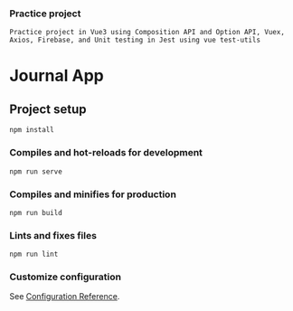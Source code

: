 ### Practice project
```
Practice project in Vue3 using Composition API and Option API, Vuex, Axios, Firebase, and Unit testing in Jest using vue test-utils
```
# Journal App

## Project setup
```
npm install
```

### Compiles and hot-reloads for development
```
npm run serve
```

### Compiles and minifies for production
```
npm run build
```

### Lints and fixes files
```
npm run lint
```

### Customize configuration
See [Configuration Reference](https://cli.vuejs.org/config/).
